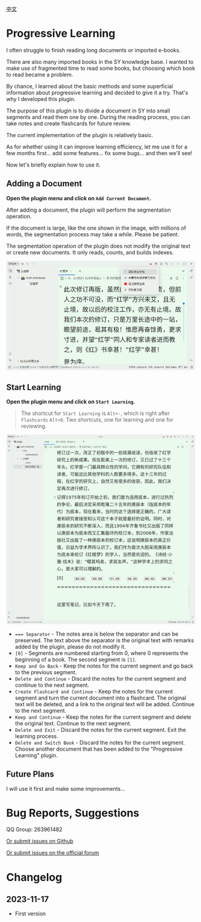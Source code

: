 [中文](https://github.com/IAliceBobI/sy-progressive-plugin/blob/main/README_zh_CN.md)

# Progressive Learning

I often struggle to finish reading long documents or imported e-books.

There are also many imported books in the SY knowledge base. I wanted to make use of fragmented time to read some books, but choosing which book to read became a problem.

By chance, I learned about the basic methods and some superficial information about progressive learning and decided to give it a try. That's why I developed this plugin.

The purpose of this plugin is to divide a document in SY into small segments and read them one by one. During the reading process, you can take notes and create flashcards for future review.

The current implementation of the plugin is relatively basic.

As for whether using it can improve learning efficiency, let me use it for a few months first... add some features... fix some bugs... and then we'll see!

Now let's briefly explain how to use it.

## Adding a Document

**Open the plugin menu and click on `Add Current Document`.**

After adding a document, the plugin will perform the segmentation operation.

If the document is large, like the one shown in the image, with millions of words, the segmentation process may take a while. Please be patient.

The segmentation operation of the plugin does not modify the original text or create new documents. It only reads, counts, and builds indexes.

![Alt text](assets/addDoc1.png)

## Start Learning

**Open the plugin menu and click on `Start Learning`.**

> The shortcut for `Start Learning` is `Alt+-`, which is right after `Flashcards` `Alt+0`. Two shortcuts, one for learning and one for reviewing.

![Alt text](assets/reading1.png)

* `=== Separator` - The notes area is below the separator and can be preserved. The text above the separator is the original text with remarks added by the plugin, please do not modify it.
* `[0]` - Segments are numbered starting from 0, where 0 represents the beginning of a book. The second segment is `[1]`.
* `Keep and Go Back` - Keep the notes for the current segment and go back to the previous segment.
* `Delete and Continue` - Discard the notes for the current segment and continue to the next segment.
* `Create Flashcard and Continue` - Keep the notes for the current segment and turn the current document into a flashcard. The original text will be deleted, and a link to the original text will be added. Continue to the next segment.
* `Keep and Continue` - Keep the notes for the current segment and delete the original text. Continue to the next segment.
* `Delete and Exit` - Discard the notes for the current segment. Exit the learning process.
* `Delete and Switch Book` - Discard the notes for the current segment. Choose another document that has been added to the "Progressive Learning" plugin.

## Future Plans

I will use it first and make some improvements...

# Bug Reports, Suggestions

QQ Group: 263961482

[Or submit issues on Github](https://github.com/IAliceBobI/sy-progressive-plugin/issues)

[Or submit issues on the official forum](https://ld246.com/tag/siyuan)

# Changelog

## 2023-11-17

* First version
